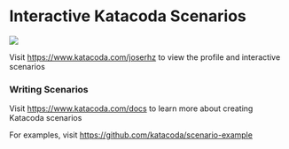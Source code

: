 # Interactive Katacoda Scenarios

[![](http://shields.katacoda.com/katacoda/joserhz/count.svg)](https://www.katacoda.com/joserhz "Get your profile on Katacoda.com")

Visit https://www.katacoda.com/joserhz to view the profile and interactive scenarios

### Writing Scenarios
Visit https://www.katacoda.com/docs to learn more about creating Katacoda scenarios

For examples, visit https://github.com/katacoda/scenario-example

